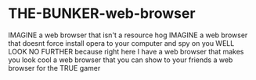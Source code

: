 # THE-BUNKER-web-browser
IMAGINE a web browser that isn't a resource hog IMAGINE a web browser that doesnt force install opera to your computer and spy on you WELL LOOK NO FURTHER because right here I have a web browser that makes you look cool a web browser that you can show to your friends a web browser for the TRUE gamer
